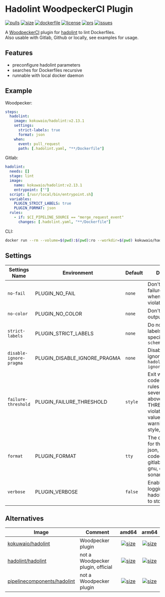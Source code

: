 # Hadolint WoodpeckerCI Plugin

[![pulls](https://img.shields.io/docker/pulls/kokuwaio/hadolint)](https://hub.docker.com/r/kokuwaio/hadolint)
[![size](https://img.shields.io/docker/image-size/kokuwaio/hadolint)](https://hub.docker.com/r/kokuwaio/hadolint)
[![dockerfile](https://img.shields.io/badge/source-Dockerfile%20-blue)](https://git.kokuwa.io/woodpecker/hadolint/src/branch/main/Dockerfile)
[![license](https://img.shields.io/badge/License-EUPL%201.2-blue)](https://git.kokuwa.io/woodpecker/hadolint/src/branch/main/LICENSE)
[![prs](https://img.shields.io/gitea/pull-requests/open/woodpecker/hadolint?gitea_url=https%3A%2F%2Fgit.kokuwa.io)](https://git.kokuwa.io/woodpecker/hadolint/pulls)
[![issues](https://img.shields.io/gitea/issues/open/woodpecker/hadolint?gitea_url=https%3A%2F%2Fgit.kokuwa.io)](https://git.kokuwa.io/woodpecker/hadolint/issues)

A [WoodpeckerCI](https://woodpecker-ci.org) plugin for [hadolint](https://github.com/hadolint/hadolint) to lint Dockerfiles.  
Also usable with Gitlab, Github or locally, see examples for usage.

## Features

- preconfigure hadolint parameters
- searches for Dockerfiles recursive
- runnable with local docker daemon

## Example

Woodpecker:

```yaml
steps:
  hadolint:
    image: kokuwaio/hadolint:v2.13.1
    settings:
      strict-labels: true
      format: json
    when:
      event: pull_request
      path: [.hadolint.yaml, "**/Dockerfile"]
```

Gitlab:

```yaml
hadolint:
  needs: []
  stage: lint
  image:
    name: kokuwaio/hadolint:v2.13.1
    entrypoint: [""]
  script: [/usr/local/bin/entrypoint.sh]
  variables:
    PLUGIN_STRICT_LABELS: true
    PLUGIN_FORMAT: json
  rules:
    - if: $CI_PIPELINE_SOURCE == "merge_request_event"
      changes: [.hadolint.yaml, "**/Dockerfile"]
```

CLI:

```bash
docker run --rm --volume=$(pwd):$(pwd):ro --workdir=$(pwd) kokuwaio/hadolint --strict-labels --format=json
```

## Settings

| Settings Name           | Environment                  | Default | Description                                                     |
| ----------------------- | ---------------------------- | ------- | --------------------------------------------------------------- |
| `no-fail`               | PLUGIN_NO_FAIL               | `none`  | Don't exit with a failure status code when any rule is violated |
| `no-color`              | PLUGIN_NO_COLOR              | `none`  | Don't colorize output                                           |
| `strict-labels`         | PLUGIN_STRICT_LABELS         | `none`  | Do not permit labels other than specified in `label-schema`     |
| `disable-ignore-pragma` | PLUGIN_DISABLE_IGNORE_PRAGMA | `none`  | Disable inline ignore pragmas `# hadolint ignore=DLxxxx`        |
| `failure-threshold`     | PLUGIN_FAILURE_THRESHOLD     | `style` | Exit with failure code only when rules with a severity equal to or above THRESHOLD are violated. Accepted values: error, warning, info, style, ignore, none |
| `format`                | PLUGIN_FORMAT                | `tty`   | The output format for the results: tty, json, checkstyle, codeclimate, gitlab_codeclimate, gnu, codacy, sonarqube, sarif |
| `verbose`               | PLUGIN_VERBOSE               | `false` | Enables verbose logging of hadolint's output to stderr          |

## Alternatives

| Image                                                                               | Comment                           | amd64 | arm64 |
| ----------------------------------------------------------------------------------- | --------------------------------- |:-----:|:-----:|
| [kokuwaio/hadolint](https://hub.docker.com/r/kokuwaio/hadolint)                     | Woodpecker plugin                 | [![size](https://img.shields.io/docker/image-size/kokuwaio/hadolint?arch=amd64&label=)](https://hub.docker.com/r/kokuwaio/hadolint) | [![size](https://img.shields.io/docker/image-size/kokuwaio/hadolint?arch=arm64&label=)](https://hub.docker.com/r/kokuwaio/hadolint) |
| [hadolint/hadolint](https://hub.docker.com/r/hadolint/hadolint)                     | not a Woodpecker plugin, official | [![size](https://img.shields.io/docker/image-size/hadolint/hadolint?arch=amd64&label=)](https://hub.docker.com/r/hadolint/hadolint) | [![size](https://img.shields.io/docker/image-size/hadolint/hadolint?arch=arm64&label=)](https://hub.docker.com/r/hadolint/hadolint) |
| [pipelinecomponents/hadolint](https://hub.docker.com/r/pipelinecomponents/hadolint) | not a Woodpecker plugin           | [![size](https://img.shields.io/docker/image-size/pipelinecomponents/hadolint?arch=amd64&label=)](https://hub.docker.com/r/pipelinecomponents/hadolint) | [![size](https://img.shields.io/docker/image-size/pipelinecomponents/hadolint?arch=arm64&label=)](https://hub.docker.com/r/pipelinecomponents/hadolint) |
